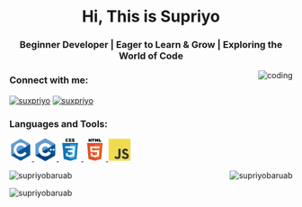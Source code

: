 <h1 align="center">Hi, This is Supriyo</h1>
<h3 align="center">Beginner Developer | Eager to Learn & Grow | Exploring the World of Code</h3>
<img align ="right" alt="coding" width "100px" src ="https://user-images.githubusercontent.com/74038190/212747903-e9bdf048-2dc8-41f9-b973-0e72ff07bfba.gif">

<h3 align="left">Connect with me:</h3>
<p align="left">
<a href="https://fb.com/suxpriyo" target="blank"><img align="center" src="https://raw.githubusercontent.com/rahuldkjain/github-profile-readme-generator/master/src/images/icons/Social/facebook.svg" alt="suxpriyo" height="30" width="40" /></a>
<a href="https://instagram.com/suxpriyo" target="blank"><img align="center" src="https://raw.githubusercontent.com/rahuldkjain/github-profile-readme-generator/master/src/images/icons/Social/instagram.svg" alt="suxpriyo" height="30" width="40" /></a>
</p>

<h3 align="left">Languages and Tools:</h3>
<p align="left"> <a href="https://www.cprogramming.com/" target="_blank" rel="noreferrer"> <img src="https://raw.githubusercontent.com/devicons/devicon/master/icons/c/c-original.svg" alt="c" width="40" height="40"/> </a> <a href="https://www.w3schools.com/cpp/" target="_blank" rel="noreferrer"> <img src="https://raw.githubusercontent.com/devicons/devicon/master/icons/cplusplus/cplusplus-original.svg" alt="cplusplus" width="40" height="40"/> </a> <a href="https://www.w3schools.com/css/" target="_blank" rel="noreferrer"> <img src="https://raw.githubusercontent.com/devicons/devicon/master/icons/css3/css3-original-wordmark.svg" alt="css3" width="40" height="40"/> </a> <a href="https://www.w3.org/html/" target="_blank" rel="noreferrer"> <img src="https://raw.githubusercontent.com/devicons/devicon/master/icons/html5/html5-original-wordmark.svg" alt="html5" width="40" height="40"/> </a> <a href="https://developer.mozilla.org/en-US/docs/Web/JavaScript" target="_blank" rel="noreferrer"> <img src="https://raw.githubusercontent.com/devicons/devicon/master/icons/javascript/javascript-original.svg" alt="javascript" width="40" height="40"/> </a> </p>

<p><img align="left" src="https://github-readme-stats.vercel.app/api/top-langs?username=supriyobaruab&show_icons=true&locale=en&layout=compact" alt="supriyobaruab" /></p>

<p>&nbsp;<img align="right" src="https://github-readme-stats.vercel.app/api?username=supriyobaruab&show_icons=true&locale=en" alt="supriyobaruab" /></p>

<p><img align="left" src="https://github-readme-streak-stats.herokuapp.com/?user=supriyobaruab&" alt="supriyobaruab" /></p>
